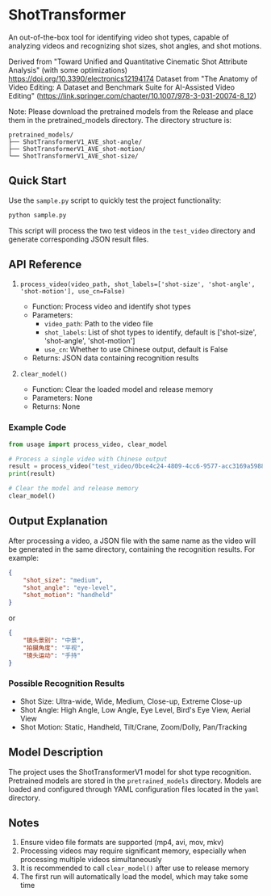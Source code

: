 # ShotTransformer
An out-of-the-box tool for identifying video shot types, capable of analyzing videos and recognizing shot sizes, shot angles, and shot motions.

Derived from "Toward Unified and Quantitative Cinematic Shot Attribute Analysis" (with some optimizations)
https://doi.org/10.3390/electronics12194174
Dataset from "The Anatomy of Video Editing: A Dataset and Benchmark Suite for AI-Assisted Video Editing" (https://link.springer.com/chapter/10.1007/978-3-031-20074-8_12)

Note: Please download the pretrained models from the Release and place them in the pretrained_models directory.
The directory structure is:
```
pretrained_models/
├── ShotTransformerV1_AVE_shot-angle/
├── ShotTransformerV1_AVE_shot-motion/
└── ShotTransformerV1_AVE_shot-size/
```

## Quick Start
Use the `sample.py` script to quickly test the project functionality:

```python
python sample.py
```

This script will process the two test videos in the `test_video` directory and generate corresponding JSON result files.

## API Reference

1. `process_video(video_path, shot_labels=['shot-size', 'shot-angle', 'shot-motion'], use_cn=False)`
   - Function: Process video and identify shot types
   - Parameters:
     - `video_path`: Path to the video file
     - `shot_labels`: List of shot types to identify, default is ['shot-size', 'shot-angle', 'shot-motion']
     - `use_cn`: Whether to use Chinese output, default is False
   - Returns: JSON data containing recognition results

2. `clear_model()`
   - Function: Clear the loaded model and release memory
   - Parameters: None
   - Returns: None

### Example Code

```python
from usage import process_video, clear_model

# Process a single video with Chinese output
result = process_video("test_video/0bce4c24-4809-4cc6-9577-acc3169a5988.mp4", use_cn=True)
print(result)

# Clear the model and release memory
clear_model()
```

## Output Explanation

After processing a video, a JSON file with the same name as the video will be generated in the same directory, containing the recognition results. For example:

```json
{
    "shot_size": "medium",
    "shot_angle": "eye-level",
    "shot_motion": "handheld"
}
```
or

```json
{
    "镜头景别": "中景",
    "拍摄角度": "平视",
    "镜头运动": "手持"
}
```

### Possible Recognition Results

- Shot Size: Ultra-wide, Wide, Medium, Close-up, Extreme Close-up
- Shot Angle: High Angle, Low Angle, Eye Level, Bird's Eye View, Aerial View
- Shot Motion: Static, Handheld, Tilt/Crane, Zoom/Dolly, Pan/Tracking

## Model Description

The project uses the ShotTransformerV1 model for shot type recognition. Pretrained models are stored in the `pretrained_models` directory. Models are loaded and configured through YAML configuration files located in the `yaml` directory.

## Notes
1. Ensure video file formats are supported (mp4, avi, mov, mkv)
2. Processing videos may require significant memory, especially when processing multiple videos simultaneously
3. It is recommended to call `clear_model()` after use to release memory
4. The first run will automatically load the model, which may take some time